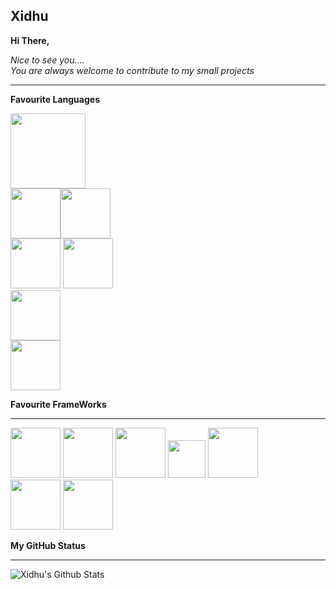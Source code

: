 ## Xidhu
**Hi There,**

*Nice to see you....<br>
You are always welcome to contribute to my small projects*
___
**Favourite Languages**

<span><img src="https://fiverr-res.cloudinary.com/images/t_main1,q_auto,f_auto,q_auto,f_auto/gigs/98450904/original/d4ef14c8daf92d025262b67146dee306a058f15a/fix-any-html-css-javascript-errors-bugs-or-issues.png" height=120></span><br>
<span>
<img src="https://static.wixstatic.com/media/0cfd43_1831013bcc8540fcba4f087dfa07653c~mv2.png/v1/fill/w_350,h_350,al_c,lg_1,q_85/c.webp" height=80><img src="https://raw.githubusercontent.com/isocpp/logos/master/cpp_logo.png" height=80></span>
<br>
<span>
<img src="https://icons-for-free.com/iconfiles/png/512/java+icon-1320167912601224138.png" height=80>
<img src="
https://cdn.freebiesupply.com/logos/large/2x/dart-logo-png-transparent.png" height=80>  
<img src="https://upload.wikimedia.org/wikipedia/commons/thumb/7/74/Kotlin-logo.svg/1024px-Kotlin-logo.svg.png" height=80>
  </span><br>
<img src="https://lh3.googleusercontent.com/proxy/ZqOBMJgYw9nBY8IzsdGTbLUb07iFQIxGZXgrMKdVNGSl2_-3rjpQ7fjFnqEyhUPih94cQXc81WRHrxM9IJcDZBiM9zmzZGYVTQSUFTU_FIyY" height=80>
  

**Favourite FrameWorks**
___
<span>
<img src="https://cdn.worldvectorlogo.com/logos/react.svg" height=80>
<img src="https://i.pinimg.com/originals/99/49/77/994977c48fde58ac674a2d05ba5a5efb.png" height=80>
<img src="" height=80>
<img src="https://upload.wikimedia.org/wikipedia/commons/thumb/d/db/Npm-logo.svg/800px-Npm-logo.svg.png" height=60>
<img src="" height=80>
</span>
<br>
<span>
<img src="https://strattonapps.com/wp-content/uploads/2020/02/flutter-logo-5086DD11C5-seeklogo.com_.png" height=80>
<img src="https://library.kissclipart.com/20180926/sge/kissclipart-android-studio-logo-clipart-android-studio-integra-3c446f9ae4074af8.jpg" height=80>
</span>

**My GitHub Status**
___

<img align="left" alt="Xidhu's Github Stats" src="https://github-readme-stats.vercel.app/api?username=Xidhu&show_icons=true&hide_border=true" />
